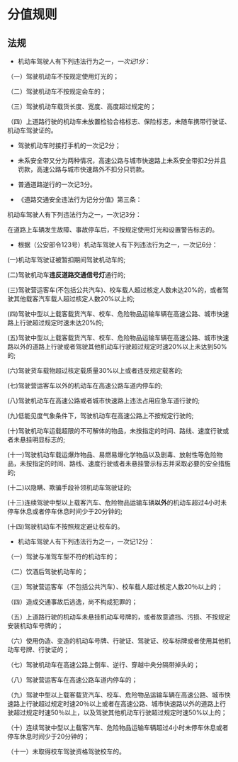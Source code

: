 ﻿# 分值规则

## 法规

* 机动车驾驶人有下列违法行为之一，*一次记1分*：

（一）驾驶机动车不按规定使用灯光的；

（二）驾驶机动车不按规定会车的；

（三）驾驶机动车载货长度、宽度、高度超过规定的；

（四）上道路行驶的机动车未放置检验合格标志、保险标志，未随车携带行驶证、机动车驾驶证的。

* 驾驶机动车时接打手机的一次记2分；

* 未系安全带又分为两种情况，高速公路与城市快速路上未系安全带扣2分并且罚款，高速公路与城市快速路外不扣分只罚款。

* 普通道路逆行的一次记3分。

* 《道路交通安全违法行为记分分值》第三条：

机动车驾驶人有下列违法行为之一，一次记3分：

在道路上车辆发生故障、事故停车后，不按规定使用灯光和设置警告标志的。

* 根据（公安部令123号）机动车驾驶人有下列违法行为之一，一次记6分：

(一)机动车驾驶证被暂扣期间驾驶机动车的;

(二)驾驶机动车**违反道路交通信号灯**通行的;

(三)驾驶营运客车(不包括公共汽车)、校车载人超过核定人数未达20%的，或者驾驶其他载客汽车载人超过核定人数20%以上的;

(四)驾驶中型以上载客载货汽车、校车、危险物品运输车辆在高速公路、城市快速路上行驶超过规定时速未达20%的;

(五)驾驶中型以上载客载货汽车、校车、危险物品运输车辆在高速公路、城市快速路以外的道路上行驶或者驾驶其他机动车行驶超过规定时速20%以上未达到50%的;

(六)驾驶货车载物超过核定载质量30%以上或者违反规定载客的;

(七)驾驶营运客车以外的机动车在高速公路车道内停车的;

(八)驾驶机动车在高速公路或者城市快速路上违法占用应急车道行驶的;

(九)低能见度气象条件下，驾驶机动车在高速公路上不按规定行驶的;

(十)驾驶机动车运载超限的不可解体的物品，未按指定的时间、路线、速度行驶或者未悬挂明显标志的;

(十一)驾驶机动车载运爆炸物品、易燃易爆化学物品以及剧毒、放射性等危险物品，未按指定的时间、路线、速度行驶或者未悬挂警示标志并采取必要的安全措施的;

(十二)以隐瞒、欺骗手段补领机动车驾驶证的;

(十三)连续驾驶中型以上载客汽车、危险物品运输车辆**以外**的机动车超过4小时未停车休息或者停车休息时间少于20分钟的;

(十四)驾驶机动车不按照规定避让校车的。

* 机动车驾驶人有下列违法行为之一，一次记12分：

（一）驾驶与准驾车型不符的机动车的；

（二）饮酒后驾驶机动车的；

（三）驾驶营运客车（不包括公共汽车）、校车载人超过核定人数20％以上的；

（四）造成交通事故后逃逸，尚不构成犯罪的；

（五）上道路行驶的机动车未悬挂机动车号牌的，或者故意遮挡、污损、不按规定安装机动车号牌的；

（六）使用伪造、变造的机动车号牌、行驶证、驾驶证、校车标牌或者使用其他机动车号牌、行驶证的；

（七）驾驶机动车在高速公路上倒车、逆行、穿越中央分隔带掉头的；

（八）驾驶营运客车在高速公路车道内停车的；

（九）驾驶中型以上载客载货汽车、校车、危险物品运输车辆在高速公路、城市快速路上行驶超过规定时速20％以上或者在高速公路、城市快速路以外的道路上行驶超过规定时速50％以上，以及驾驶其他机动车行驶超过规定时速50%以上的；

（十）连续驾驶中型以上载客汽车、危险物品运输车辆超过4小时未停车休息或者停车休息时间少于20分钟的；

（十一）未取得校车驾驶资格驾驶校车的。
